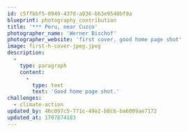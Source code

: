```yaml
---
id: c5ffbbf5-0949-437d-a936-bb3e9540bf9a
blueprint: photography_contribution
title: '*** Peru, near Cuzco'
photographer_name: 'Werner Bischof'
photographer_website: 'first cover, good home page shot'
image: first-h-cover-jpeg.jpeg
description:
  -
    type: paragraph
    content:
      -
        type: text
        text: 'Good home page shot.'
challenges:
  - climate-action
updated_by: 46c097c5-771c-49e2-b8c6-ba6009ae7172
updated_at: 1707874183
---
```

